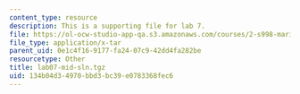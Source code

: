 ```yaml
---
content_type: resource
description: This is a supporting file for lab 7.
file: https://ol-ocw-studio-app-qa.s3.amazonaws.com/courses/2-s998-marine-autonomy-sensing-and-communications-spring-2012/134b04d34970bbd3bc39e0783368fec6_lab07-mid-sln.tgz
file_type: application/x-tar
parent_uid: 0e1c4f16-9177-fa24-07c9-42dd4fa282be
resourcetype: Other
title: lab07-mid-sln.tgz
uid: 134b04d3-4970-bbd3-bc39-e0783368fec6
---
```

